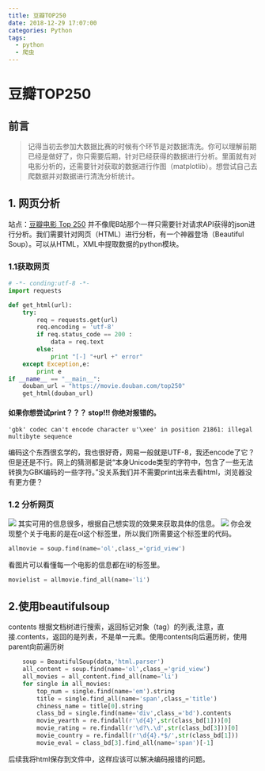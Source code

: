 ```yaml
---
title: 豆瓣TOP250
date: 2018-12-29 17:07:00
categories: Python
tags:
  - python
  - 爬虫
---
```

#  豆瓣TOP250
## 前言
>记得当初去参加大数据比赛的时候有个环节是对数据清洗。你可以理解前期已经是做好了，你只需要后期，针对已经获得的数据进行分析。里面就有对电影分析的，还需要针对获取的数据进行作图（matplotlib）。想尝试自己去爬数据并对数据进行清洗分析统计。  
## 1. 网页分析
 站点：[豆瓣电影 Top 250](https://movie.douban.com/top250)
 并不像爬B站那个一样只需要针对请求API获得的json进行分析。我们需要针对网页（HTML）进行分析，有一个神器登场（Beautiful Soup）。可以从HTML，XML中提取数据的python模块。

### 1.1获取网页
```python
# -*- conding:utf-8 -*-
import requests 

def get_html(url):
    try:
        req = requests.get(url)
        req.encoding = 'utf-8'
        if req.status_code == 200 :
            data = req.text
        else:
            print "[-] "+url +" error" 
    except Exception,e:
        print e
if __name__ == "__main__":
    douban_url = "https://movie.douban.com/top250"
    get_html(douban_url)
```
#### 如果你想尝试print？？？ stop!!! 你绝对报错的。
```
'gbk' codec can't encode character u'\xee' in position 21861: illegal multibyte sequence
```
 编码这个东西很玄学的，我也很好奇，网易一般就是UTF-8，我还encode了它？但是还是不行。网上的猜测都是说“本身Unicode类型的字符中，包含了一些无法转换为GBK编码的一些字符。”没关系我们并不需要print出来去看html，浏览器没有更方便？
### 1.2 分析网页
[![](https://image.kalifun.top/upload/1812/9a4fd4c4917b0dc3.png)](https://image.kalifun.top/upload/1812/9a4fd4c4917b0dc3.png)
其实可用的信息很多，根据自己想实现的效果来获取具体的信息。
[![](https://image.kalifun.top/upload/1812/d86ddf15e5c3d67f.png)](https://image.kalifun.top/upload/1812/d86ddf15e5c3d67f.png)
 你会发现整个关于电影的是在ol这个标签里，所以我们所需要这个标签里的代码。
```python
allmovie = soup.find(name='ol',class_='grid_view')
```
 看图片可以看懂每一个电影的信息都在li的标签里。
```python
movielist = allmovie.find_all(name='li')
```
## 2.使用beautifulsoup
contents
 根据文档树进行搜索，返回标记对象（tag）的列表,注意，直接.contents，返回的是列表，不是单一元素。使用contents向后遍历树，使用parent向前遍历树
```python
    soup = BeautifulSoup(data,'html.parser')
    all_content = soup.find(name='ol',class_='grid_view')
    all_movies = all_content.find_all(name='li')
    for single in all_movies:
        top_num = single.find(name='em').string
        title = single.find_all(name='span',class_='title')
        chiness_name = title[0].string
        class_bd = single.find(name='div',class_='bd').contents
        movie_yearth = re.findall(r'\d{4}',str(class_bd[1]))[0]
        movie_rating = re.findall(r'\d?\.\d',str(class_bd[3]))[0]
        movie_country = re.findall(r'\d{4}.*$/',str(class_bd[1]))
        movie_eval = class_bd[3].find_all(name='span')[-1]  
```
后续我将html保存到文件中，这样应该可以解决编码报错的问题。